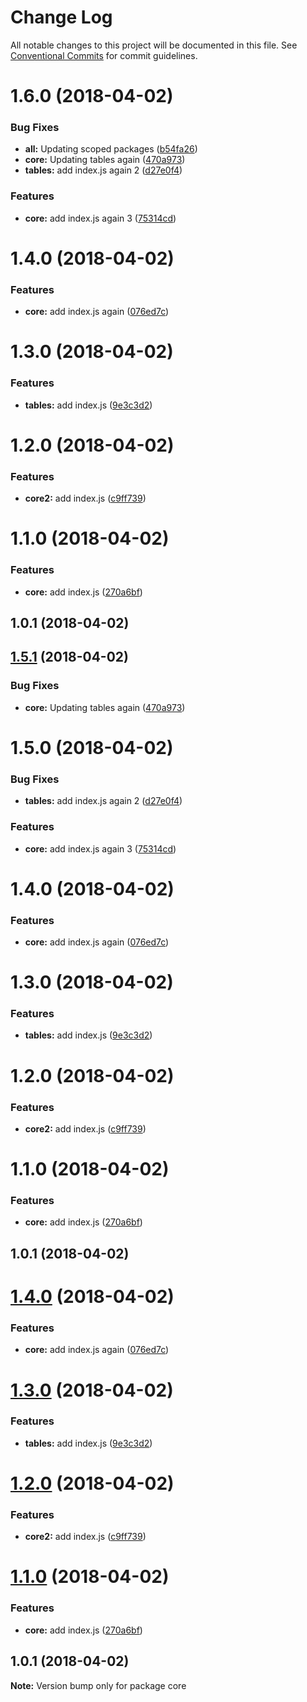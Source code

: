 # Change Log

All notable changes to this project will be documented in this file.
See [Conventional Commits](https://conventionalcommits.org) for commit guidelines.

<a name="1.6.0"></a>
# 1.6.0 (2018-04-02)


### Bug Fixes

* **all:** Updating scoped packages ([b54fa26](https://github.com/stevenfitzpatrick/lernawtf/commit/b54fa26))
* **core:** Updating tables again ([470a973](https://github.com/stevenfitzpatrick/lernawtf/commit/470a973))
* **tables:** add index.js again 2 ([d27e0f4](https://github.com/stevenfitzpatrick/lernawtf/commit/d27e0f4))


### Features

* **core:** add index.js again 3 ([75314cd](https://github.com/stevenfitzpatrick/lernawtf/commit/75314cd))



<a name="1.4.0"></a>
# 1.4.0 (2018-04-02)


### Features

* **core:** add index.js again ([076ed7c](https://github.com/stevenfitzpatrick/lernawtf/commit/076ed7c))



<a name="1.3.0"></a>
# 1.3.0 (2018-04-02)


### Features

* **tables:** add index.js ([9e3c3d2](https://github.com/stevenfitzpatrick/lernawtf/commit/9e3c3d2))



<a name="1.2.0"></a>
# 1.2.0 (2018-04-02)


### Features

* **core2:** add index.js ([c9ff739](https://github.com/stevenfitzpatrick/lernawtf/commit/c9ff739))



<a name="1.1.0"></a>
# 1.1.0 (2018-04-02)


### Features

* **core:** add index.js ([270a6bf](https://github.com/stevenfitzpatrick/lernawtf/commit/270a6bf))



<a name="1.0.1"></a>
## 1.0.1 (2018-04-02)




<a name="1.5.1"></a>
## [1.5.1](https://github.com/stevenfitzpatrick/lernawtf/compare/core@1.5.0...core@1.5.1) (2018-04-02)


### Bug Fixes

* **core:** Updating tables again ([470a973](https://github.com/stevenfitzpatrick/lernawtf/commit/470a973))




<a name="1.5.0"></a>
# 1.5.0 (2018-04-02)


### Bug Fixes

* **tables:** add index.js again 2 ([d27e0f4](https://github.com/stevenfitzpatrick/lernawtf/commit/d27e0f4))


### Features

* **core:** add index.js again 3 ([75314cd](https://github.com/stevenfitzpatrick/lernawtf/commit/75314cd))



<a name="1.4.0"></a>
# 1.4.0 (2018-04-02)


### Features

* **core:** add index.js again ([076ed7c](https://github.com/stevenfitzpatrick/lernawtf/commit/076ed7c))



<a name="1.3.0"></a>
# 1.3.0 (2018-04-02)


### Features

* **tables:** add index.js ([9e3c3d2](https://github.com/stevenfitzpatrick/lernawtf/commit/9e3c3d2))



<a name="1.2.0"></a>
# 1.2.0 (2018-04-02)


### Features

* **core2:** add index.js ([c9ff739](https://github.com/stevenfitzpatrick/lernawtf/commit/c9ff739))



<a name="1.1.0"></a>
# 1.1.0 (2018-04-02)


### Features

* **core:** add index.js ([270a6bf](https://github.com/stevenfitzpatrick/lernawtf/commit/270a6bf))



<a name="1.0.1"></a>
## 1.0.1 (2018-04-02)




<a name="1.4.0"></a>
# [1.4.0](https://github.com/stevenfitzpatrick/lernawtf/compare/v1.3.0...v1.4.0) (2018-04-02)


### Features

* **core:** add index.js again ([076ed7c](https://github.com/stevenfitzpatrick/lernawtf/commit/076ed7c))




<a name="1.3.0"></a>
# [1.3.0](https://github.com/stevenfitzpatrick/lernawtf/compare/v1.2.0...v1.3.0) (2018-04-02)


### Features

* **tables:** add index.js ([9e3c3d2](https://github.com/stevenfitzpatrick/lernawtf/commit/9e3c3d2))




<a name="1.2.0"></a>
# [1.2.0](https://github.com/stevenfitzpatrick/lernawtf/compare/v1.1.0...v1.2.0) (2018-04-02)


### Features

* **core2:** add index.js ([c9ff739](https://github.com/stevenfitzpatrick/lernawtf/commit/c9ff739))




<a name="1.1.0"></a>
# [1.1.0](https://github.com/stevenfitzpatrick/lernawtf/compare/v1.0.1...v1.1.0) (2018-04-02)


### Features

* **core:** add index.js ([270a6bf](https://github.com/stevenfitzpatrick/lernawtf/commit/270a6bf))




<a name="1.0.1"></a>
## 1.0.1 (2018-04-02)




**Note:** Version bump only for package core

